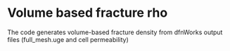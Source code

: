 # Volume based fracture rho
 The code generates volume-based fracture density from dfnWorks output files (full_mesh.uge and cell permeability)

